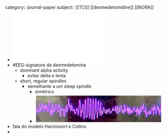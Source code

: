 category:: journal-paper
subject:: [[TCI]] [[dexmedetomidine]] [[NORA]]

- ![rba-73-2-128.pdf](../assets/rba-73-2-128_1709229479628_0.pdf)
- #EEG-signature da dexmedetomina
	- dominant alpha activity
		- evitar delta e lenta
	- short, regular spindles
		- semelhante a um sleep spindle
			- simétrico
			- ![image.png](../assets/image_1709230156949_0.png)
- fala do modelo Hannivoort e Collins
-
